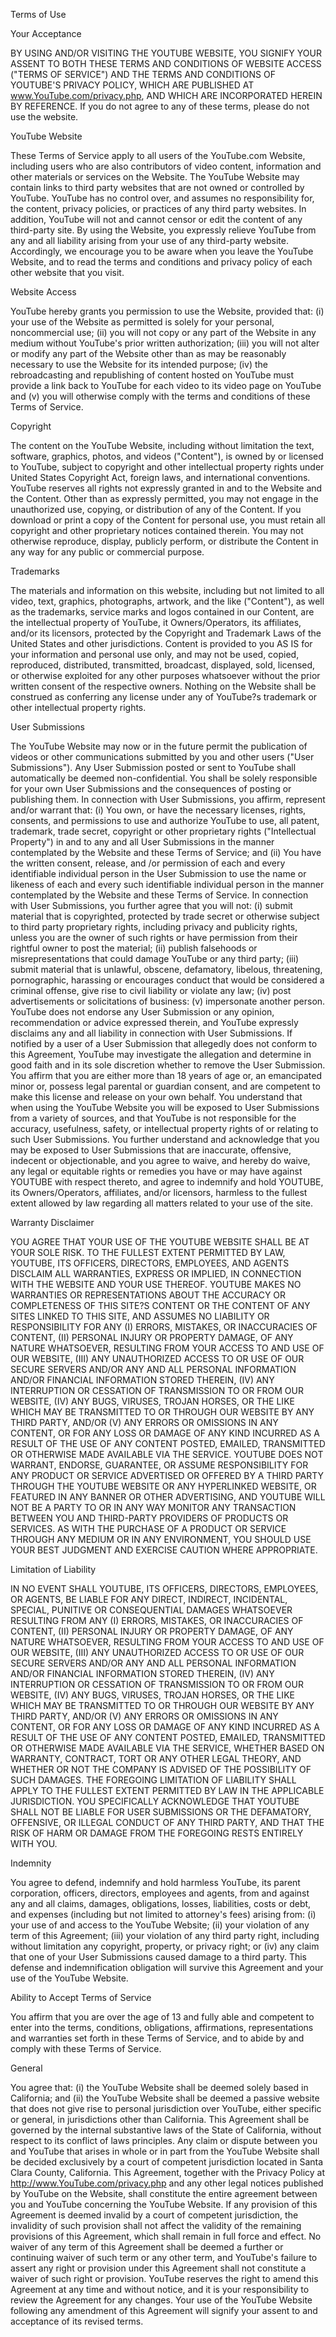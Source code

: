 Terms of Use

Your Acceptance 

BY USING AND/OR VISITING THE YOUTUBE WEBSITE, YOU SIGNIFY YOUR ASSENT TO BOTH THESE TERMS AND
CONDITIONS OF WEBSITE ACCESS ("TERMS OF SERVICE") AND THE TERMS AND CONDITIONS OF YOUTUBE'S PRIVACY
POLICY, WHICH ARE PUBLISHED AT www.YouTube.com/privacy.php, AND WHICH ARE INCORPORATED HEREIN BY
REFERENCE. If you do not agree to any of these terms, please do not use the website. 

YouTube Website 

These Terms of Service apply to all users of the YouTube.com Website, including users who are also contributors of video content,
information and other materials or services on the Website. The YouTube Website may contain links to third party websites that are
not owned or controlled by YouTube. YouTube has no control over, and assumes no responsibility for, the content, privacy policies,
or practices of any third party websites. In addition, YouTube will not and cannot censor or edit the content of any third-party site. By
using the Website, you expressly relieve YouTube from any and all liability arising from your use of any third-party website.
Accordingly, we encourage you to be aware when you leave the YouTube Website, and to read the terms and conditions and privacy
policy of each other website that you visit. 

Website Access 

YouTube hereby grants you permission to use the Website, provided that: (i) your use of the Website as permitted is solely for your
personal, noncommercial use; (ii) you will not copy or any part of the Website in any medium without YouTube's prior written
authorization; (iii) you will not alter or modify any part of the Website other than as may be reasonably necessary to use the Website
for its intended purpose; (iv) the rebroadcasting and republishing of content hosted on YouTube must provide a link back to YouTube
for each video to its video page on YouTube and (v) you will otherwise comply with the terms and conditions of these Terms of
Service. 

Copyright 

The content on the YouTube Website, including without limitation the text, software, graphics, photos, and videos ("Content"), is
owned by or licensed to YouTube, subject to copyright and other intellectual property rights under United States Copyright Act,
foreign laws, and international conventions. YouTube reserves all rights not expressly granted in and to the Website and the
Content. Other than as expressly permitted, you may not engage in the unauthorized use, copying, or distribution of any of the
Content. If you download or print a copy of the Content for personal use, you must retain all copyright and other proprietary notices
contained therein. You may not otherwise reproduce, display, publicly perform, or distribute the Content in any way for any public or
commercial purpose. 

Trademarks 

The materials and information on this website, including but not limited to all video, text, graphics, photographs, artwork, and the like
("Content"), as well as the trademarks, service marks and logos contained in our Content, are the intellectual property of YouTube, it
Owners/Operators, its affiliates, and/or its licensors, protected by the Copyright and Trademark Laws of the United States and other
jurisdictions. Content is provided to you AS IS for your information and personal use only, and may not be used, copied, reproduced,
distributed, transmitted, broadcast, displayed, sold, licensed, or otherwise exploited for any other purposes whatsoever without the
prior written consent of the respective owners. Nothing on the Website shall be construed as conferring any license under any of
YouTube?s trademark or other intellectual property rights. 

User Submissions 

The YouTube Website may now or in the future permit the publication of videos or other communications submitted by you and other
users ("User Submissions"). Any User Submission posted or sent to YouTube shall automatically be deemed non-confidential. 
You shall be solely responsible for your own User Submissions and the consequences of posting or publishing them. In connection
with User Submissions, you affirm, represent and/or warrant that: (i) You own, or have the necessary licenses, rights, consents, and
permissions to use and authorize YouTube to use, all patent, trademark, trade secret, copyright or other proprietary rights
("Intellectual Property") in and to any and all User Submissions in the manner contemplated by the Website and these Terms of
Service; and (ii) You have the written consent, release, and /or permission of each and every identifiable individual person in the
User Submission to use the name or likeness of each and every such identifiable individual person in the manner contemplated by
the Website and these Terms of Service. 
In connection with User Submissions, you further agree that you will not: (i) submit material that is copyrighted, protected by trade
secret or otherwise subject to third party proprietary rights, including privacy and publicity rights, unless you are the owner of such
rights or have permission from their rightful owner to post the material; (ii) publish falsehoods or misrepresentations that could
damage YouTube or any third party; (iii) submit material that is unlawful, obscene, defamatory, libelous, threatening, pornographic,
harassing or encourages conduct that would be considered a criminal offense, give rise to civil liability or violate any law; (iv) post
advertisements or solicitations of business: (v) impersonate another person. YouTube does not endorse any User Submission or
any opinion, recommendation or advice expressed therein, and YouTube expressly disclaims any and all liability in connection with
User Submissions. If notified by a user of a User Submission that allegedly does not conform to this Agreement, YouTube may
investigate the allegation and determine in good faith and in its sole discretion whether to remove the User Submission. You affirm
that you are either more than 18 years of age or, an emancipated minor or, possess legal parental or guardian consent, and are
competent to make this license and release on your own behalf. 
You understand that when using the YouTube Website you will be exposed to User Submissions from a variety of sources, and that
YouTube is not responsible for the accuracy, usefulness, safety, or intellectual property rights of or relating to such User
Submissions. You further understand and acknowledge that you may be exposed to User Submissions that are inaccurate,
offensive, indecent or objectionable, and you agree to waive, and hereby do waive, any legal or equitable rights or remedies you
have or may have against YOUTUBE with respect thereto, and agree to indemnify and hold YOUTUBE, its Owners/Operators,
affiliates, and/or licensors, harmless to the fullest extent allowed by law regarding all matters related to your use of the site. 

Warranty Disclaimer 

YOU AGREE THAT YOUR USE OF THE YOUTUBE WEBSITE SHALL BE AT YOUR SOLE RISK. TO THE FULLEST EXTENT
PERMITTED BY LAW, YOUTUBE, ITS OFFICERS, DIRECTORS, EMPLOYEES, AND AGENTS DISCLAIM ALL WARRANTIES,
EXPRESS OR IMPLIED, IN CONNECTION WITH THE WEBSITE AND YOUR USE THEREOF. YOUTUBE MAKES NO
WARRANTIES OR REPRESENTATIONS ABOUT THE ACCURACY OR COMPLETENESS OF THIS SITE?S CONTENT OR THE
CONTENT OF ANY SITES LINKED TO THIS SITE, AND ASSUMES NO LIABILITY OR RESPONSIBILITY FOR ANY (I) ERRORS,
MISTAKES, OR INACCURACIES OF CONTENT, (II) PERSONAL INJURY OR PROPERTY DAMAGE, OF ANY NATURE
WHATSOEVER, RESULTING FROM YOUR ACCESS TO AND USE OF OUR WEBSITE, (III) ANY UNAUTHORIZED ACCESS TO
OR USE OF OUR SECURE SERVERS AND/OR ANY AND ALL PERSONAL INFORMATION AND/OR FINANCIAL INFORMATION
STORED THEREIN, (IV) ANY INTERRUPTION OR CESSATION OF TRANSMISSION TO OR FROM OUR WEBSITE, (IV) ANY
BUGS, VIRUSES, TROJAN HORSES, OR THE LIKE WHICH MAY BE TRANSMITTED TO OR THROUGH OUR WEBSITE BY
ANY THIRD PARTY, AND/OR (V) ANY ERRORS OR OMISSIONS IN ANY CONTENT, OR FOR ANY LOSS OR DAMAGE OF ANY
KIND INCURRED AS A RESULT OF THE USE OF ANY CONTENT POSTED, EMAILED, TRANSMITTED OR OTHERWISE MADE
AVAILABLE VIA THE SERVICE. YOUTUBE DOES NOT WARRANT, ENDORSE, GUARANTEE, OR ASSUME RESPONSIBILITY
FOR ANY PRODUCT OR SERVICE ADVERTISED OR OFFERED BY A THIRD PARTY THROUGH THE YOUTUBE WEBSITE OR
ANY HYPERLINKED WEBSITE, OR FEATURED IN ANY BANNER OR OTHER ADVERTISING, AND YOUTUBE WILL NOT BE A
PARTY TO OR IN ANY WAY MONITOR ANY TRANSACTION BETWEEN YOU AND THIRD-PARTY PROVIDERS OF PRODUCTS
OR SERVICES. AS WITH THE PURCHASE OF A PRODUCT OR SERVICE THROUGH ANY MEDIUM OR IN ANY
ENVIRONMENT, YOU SHOULD USE YOUR BEST JUDGMENT AND EXERCISE CAUTION WHERE APPROPRIATE. 

Limitation of Liability 

IN NO EVENT SHALL YOUTUBE, ITS OFFICERS, DIRECTORS, EMPLOYEES, OR AGENTS, BE LIABLE FOR ANY DIRECT,
INDIRECT, INCIDENTAL, SPECIAL, PUNITIVE OR CONSEQUENTIAL DAMAGES WHATSOEVER RESULTING FROM ANY (I)
ERRORS, MISTAKES, OR INACCURACIES OF CONTENT, (II) PERSONAL INJURY OR PROPERTY DAMAGE, OF ANY NATURE
WHATSOEVER, RESULTING FROM YOUR ACCESS TO AND USE OF OUR WEBSITE, (III) ANY UNAUTHORIZED ACCESS TO
OR USE OF OUR SECURE SERVERS AND/OR ANY AND ALL PERSONAL INFORMATION AND/OR FINANCIAL INFORMATION
STORED THEREIN, (IV) ANY INTERRUPTION OR CESSATION OF TRANSMISSION TO OR FROM OUR WEBSITE, (IV) ANY
BUGS, VIRUSES, TROJAN HORSES, OR THE LIKE WHICH MAY BE TRANSMITTED TO OR THROUGH OUR WEBSITE BY
ANY THIRD PARTY, AND/OR (V) ANY ERRORS OR OMISSIONS IN ANY CONTENT, OR FOR ANY LOSS OR DAMAGE OF ANY
KIND INCURRED AS A RESULT OF THE USE OF ANY CONTENT POSTED, EMAILED, TRANSMITTED OR OTHERWISE MADE
AVAILABLE VIA THE SERVICE, WHETHER BASED ON WARRANTY, CONTRACT, TORT OR ANY OTHER LEGAL THEORY,
AND WHETHER OR NOT THE COMPANY IS ADVISED OF THE POSSIBILITY OF SUCH DAMAGES. THE FOREGOING
LIMITATION OF LIABILITY SHALL APPLY TO THE FULLEST EXTENT PERMITTED BY LAW IN THE APPLICABLE
JURISDICTION. 
YOU SPECIFICALLY ACKNOWLEDGE THAT YOUTUBE SHALL NOT BE LIABLE FOR USER SUBMISSIONS OR THE
DEFAMATORY, OFFENSIVE, OR ILLEGAL CONDUCT OF ANY THIRD PARTY, AND THAT THE RISK OF HARM OR DAMAGE
FROM THE FOREGOING RESTS ENTIRELY WITH YOU. 

Indemnity 

You agree to defend, indemnify and hold harmless YouTube, its parent corporation, officers, directors, employees and agents, from
and against any and all claims, damages, obligations, losses, liabilities, costs or debt, and expenses (including but not limited to
attorney's fees) arising from: (i) your use of and access to the YouTube Website; (ii) your violation of any term of this Agreement; (iii)
your violation of any third party right, including without limitation any copyright, property, or privacy right; or (iv) any claim that one of
your User Submissions caused damage to a third party. This defense and indemnification obligation will survive this Agreement and
your use of the YouTube Website. 

Ability to Accept Terms of Service 

You affirm that you are over the age of 13 and fully able and competent to enter into the terms, conditions, obligations, affirmations,
representations and warranties set forth in these Terms of Service, and to abide by and comply with these Terms of Service. 

General 

You agree that: (i) the YouTube Website shall be deemed solely based in California; and (ii) the YouTube Website shall be deemed a
passive website that does not give rise to personal jurisdiction over YouTube, either specific or general, in jurisdictions other than
California. This Agreement shall be governed by the internal substantive laws of the State of California, without respect to its conflict
of laws principles. Any claim or dispute between you and YouTube that arises in whole or in part from the YouTube Website shall be
decided exclusively by a court of competent jurisdiction located in Santa Clara County, California. This Agreement, together with the
Privacy Policy at http://www.YouTube.com/privacy.php and any other legal notices published by YouTube on the Website, shall
constitute the entire agreement between you and YouTube concerning the YouTube Website. If any provision of this Agreement is
deemed invalid by a court of competent jurisdiction, the invalidity of such provision shall not affect the validity of the remaining
provisions of this Agreement, which shall remain in full force and effect. No waiver of any term of this Agreement shall be deemed a
further or continuing waiver of such term or any other term, and YouTube's failure to assert any right or provision under this
Agreement shall not constitute a waiver of such right or provision. YouTube reserves the right to amend this Agreement at any time
and without notice, and it is your responsibility to review the Agreement for any changes. Your use of the YouTube Website following
any amendment of this Agreement will signify your assent to and acceptance of its revised terms.